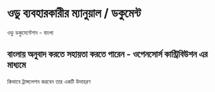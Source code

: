 # ওডু ব্যবহারকারীর ম্যানুয়াল / ডকুমেন্ট

ওডু ডকুমেন্টেশন - বাংলা

## বাংলায় অনুবাদ করতে সহায়তা করতে পারেন - ওপেনসোর্স কান্ট্রিবিউশন এর মাধ্যমে 

কিভাবে ট্রান্সলেশন করবেন তার একটি উদাহরণ 
